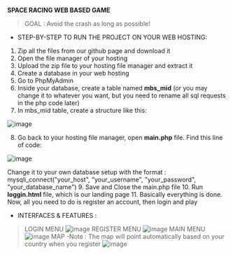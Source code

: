 **SPACE RACING WEB BASED GAME**

>GOAL : Avoid the crash as long as possible!

- STEP-BY-STEP TO RUN THE PROJECT ON YOUR WEB HOSTING:
1. Zip all the files from our github page and download it
2. Open the file manager of your hosting
3. Upload the zip file to your hosting file manager and extract it
4. Create a database in your web hosting
5. Go to PhpMyAdmin
6. Inside your database, create a table named **mbs_mid** (or you may change it to whatever you want, but you need to rename all sql requests in the php code later)
7. In mbs_mid table, create a structure like this:

![image](https://user-images.githubusercontent.com/77273824/165442379-52d2ec3d-27ac-4554-8d43-dfa6986f1ec5.png)

8. Go back to your hosting file manager, open **main.php** file. Find this line of code:

![image](https://user-images.githubusercontent.com/77273824/165442743-acb6d934-b16e-4470-91ff-01e2db67b442.png)

Change it to your own database setup with the format : mysqli_connect("your_host", "your_username", "your_password", "your_database_name")
9. Save and Close the main.php file
10. Run **loggin.html** file, which is our landing page
11. Basically everything is done. Now, all you need to do is register an account, then login and play

- INTERFACES & FEATURES :
> LOGIN MENU
![image](https://user-images.githubusercontent.com/77273824/165448119-5e7259c1-0552-4a2a-8e90-199f88064f8a.png)
> REGISTER MENU
![image](https://user-images.githubusercontent.com/77273824/165448224-03d76726-d41d-45f8-9445-746d83cb6326.png)
> MAIN MENU
![image](https://user-images.githubusercontent.com/77273824/165450742-0e4cdf01-1d53-468c-8e63-8598e76a6b8c.png)
> MAP
-Note : The map will point automatically based on your country when you register
![image](https://user-images.githubusercontent.com/77273824/165448557-ad7018c5-b129-4207-8ad3-087b305a9d2e.png)



